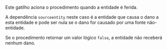 Este gatilho aciona o procedimento quando a entidade é ferida.

A dependência `sourceentity` neste caso é a entidade que causa o dano a esta entidade e pode ser nula se o dano for causado por uma fonte não-entidade.

Se o procedimento retornar um valor lógico `falso`, a entidade não receberá nenhum dano.
